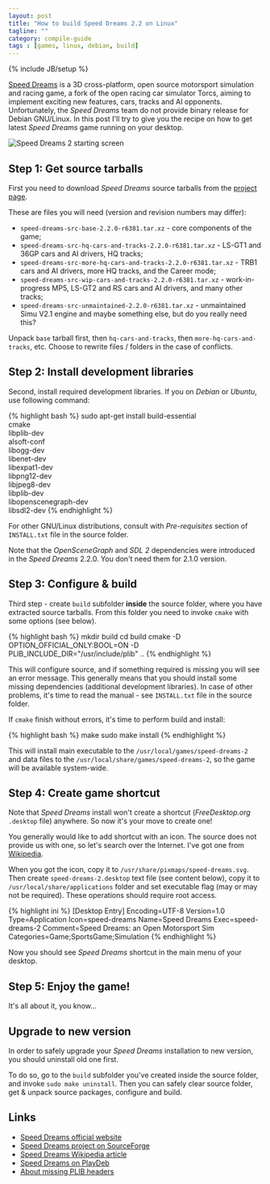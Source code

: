 ```yaml
---
layout: post
title: "How to build Speed Dreams 2.2 on Linux"
tagline: ""
category: compile-guide
tags : [games, linux, debian, build]
---
```

{% include JB/setup %}

[Speed Dreams](http://www.speed-dreams.org/) is a 3D cross-platform, open source motorsport simulation and racing game, a fork of the open racing car simulator Torcs, aiming to implement exciting new features, cars, tracks and AI opponents. Unfortunately, the *Speed Dreams* team do not provide binary release for Debian GNU/Linux. In this post I'll try to give you the recipe on how to get latest *Speed Dreams* game running on your desktop.

<!-- more -->

<img src="{{ site.url }}/assets/images/build-speed-dreams-linux.png" alt="Speed Dreams 2 starting screen" class="img-fluid" />

## Step 1: Get source tarballs

First you need to download *Speed Dreams* source tarballs from the [project page](https://sourceforge.net/projects/speed-dreams/files/2.2.0/).

These are files you will need (version and revision numbers may differ):

- `speed-dreams-src-base-2.2.0-r6381.tar.xz` - core components of the game;
- `speed-dreams-src-hq-cars-and-tracks-2.2.0-r6381.tar.xz` - LS-GT1 and 36GP cars and AI drivers, HQ tracks;
- `speed-dreams-src-more-hq-cars-and-tracks-2.2.0-r6381.tar.xz` - TRB1 cars and AI drivers, more HQ tracks, and the Career mode;
- `speed-dreams-src-wip-cars-and-tracks-2.2.0-r6381.tar.xz` - work-in-progress MP5, LS-GT2 and RS cars and AI drivers, and many other tracks;
- `speed-dreams-src-unmaintained-2.2.0-r6381.tar.xz` - unmaintained Simu V2.1 engine and maybe something else, but do you really need this?

Unpack `base` tarball first, then `hq-cars-and-tracks`, then `more-hq-cars-and-tracks`, etc. Choose to rewrite files / folders in the case of conflicts.

## Step 2: Install development libraries

Second, install required development libraries. If you on *Debian* or *Ubuntu*, use following command:

{% highlight bash %}
sudo apt-get install build-essential \
cmake \
libplib-dev \
alsoft-conf \
libogg-dev \
libenet-dev \
libexpat1-dev \
libpng12-dev \
libjpeg8-dev \
libplib-dev \
libopenscenegraph-dev \
libsdl2-dev
{% endhighlight %}

For other GNU/Linux distributions, consult with *Pre-requisites* section of `INSTALL.txt` file in the source folder.

Note that the *OpenSceneGraph* and *SDL 2* dependencies were introduced in the *Speed Dreams* 2.2.0. You don't need them for 2.1.0 version.

## Step 3: Configure & build

Third step - create `build` subfolder **inside** the source folder, where you have extracted source tarballs. From this folder you need to invoke `cmake` with some options (see below).

{% highlight bash %}
mkdir build
cd build
cmake -D OPTION_OFFICIAL_ONLY:BOOL=ON -D PLIB_INCLUDE_DIR="/usr/include/plib" ..
{% endhighlight %}

This will configure source, and if something required is missing you will see an error message. This generally means that you should install some missing dependencies (additional development libraries). In case of other problems, it's time to read the manual - see `INSTALL.txt` file in the source folder.

If `cmake` finish without errors, it's time to perform build and install:

{% highlight bash %}
make
sudo make install
{% endhighlight %}

This will install main executable to the `/usr/local/games/speed-dreams-2` and data files to the `/usr/local/share/games/speed-dreams-2`, so the game will be available system-wide.

## Step 4: Create game shortcut

Note that *Speed Dreams* install won't create a shortcut (*FreeDesktop.org* `.desktop` file) anywhere. So now it's your move to create one!

You generally would like to add shortcut with an icon. The source does not provide us with one, so let's search over the Internet. I've got one from [Wikipedia](https://commons.wikimedia.org/wiki/File:Speed_Dreams_Icon.svg).

When you got the icon, copy it to `/usr/share/pixmaps/speed-dreams.svg`. Then create `speed-dreams-2.desktop` text file (see content below), copy it to `/usr/local/share/applications` folder and set executable flag (may or may not be required). These operations should require root access.

{% highlight ini %}
[Desktop Entry]
Encoding=UTF-8
Version=1.0
Type=Application
Icon=speed-dreams
Name=Speed Dreams
Exec=speed-dreams-2
Comment=Speed Dreams: an Open Motorsport Sim
Categories=Game;SportsGame;Simulation
{% endhighlight %}

Now you should see *Speed Dreams* shortcut in the main menu of your desktop.

## Step 5: Enjoy the game!

It's all about it, you know...

## Upgrade to new version

In order to safely upgrade your *Speed Dreams* installation to new version, you should uninstall old one first.

To do so, go to the `build` subfolder you've created inside the source folder, and invoke `sudo make uninstall`.
Then you can safely clear source folder, get & unpack source packages, configure and build.

## Links

- [Speed Dreams official website](http://www.speed-dreams.org/)
- [Speed Dreams project on SourceForge](https://sourceforge.net/projects/speed-dreams/)
- [Speed Dreams Wikipedia article](https://en.wikipedia.org/wiki/Speed_Dreams)
- [Speed Dreams on PlayDeb](http://www.playdeb.net/software/Speed%20Dreams)
- [About missing PLIB headers](http://sourceforge.net/p/speed-dreams/discussion/865036/thread/7e2ee9af/)
